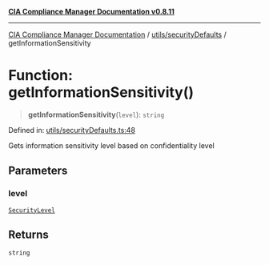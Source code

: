 [**CIA Compliance Manager Documentation v0.8.11**](../../../README.md)

***

[CIA Compliance Manager Documentation](../../../modules.md) / [utils/securityDefaults](../README.md) / getInformationSensitivity

# Function: getInformationSensitivity()

> **getInformationSensitivity**(`level`): `string`

Defined in: [utils/securityDefaults.ts:48](https://github.com/Hack23/cia-compliance-manager/blob/d6eede30e4f01622fe18187e98b207e9a06a781f/src/utils/securityDefaults.ts#L48)

Gets information sensitivity level based on confidentiality level

## Parameters

### level

[`SecurityLevel`](../../../types/cia/type-aliases/SecurityLevel.md)

## Returns

`string`
